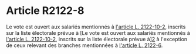 # Article R2122-8

Le vote est ouvert aux salariés mentionnés à [l'article L. 2122-10-2][1], inscrits sur la liste électorale prévue à [Le vote est ouvert aux salariés mentionnés à [l'article L. 2122-10-2][1], inscrits sur la liste électorale prévue à][2] à l'exception de ceux relevant des branches mentionnées à [l'article L. 2122-6][3].

 [1]: /affichCodeArticle.do?cidTexte=LEGITEXT000006072050&idArticle=LEGIARTI000022920161&dateTexte=&categorieLien=cid
 [2]: /affichCodeArticle.do?cidTexte=LEGITEXT000006072050&idArticle=LEGIARTI000022920165&dateTexte=&categorieLien=cid
 [3]: /affichCodeArticle.do?cidTexte=LEGITEXT000006072050&idArticle=LEGIARTI000019347611&dateTexte=&categorieLien=cid